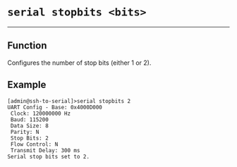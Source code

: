 # `serial stopbits <bits>`

---

## Function

Configures the number of stop bits (either 1 or 2).

## Example
```
[admin@ssh-to-serial]>serial stopbits 2
UART Config - Base: 0x4000D000
 Clock: 120000000 Hz
 Baud: 115200
 Data Size: 8
 Parity: N
 Stop Bits: 2
 Flow Control: N
 Transmit Delay: 300 ms
Serial stop bits set to 2.
```